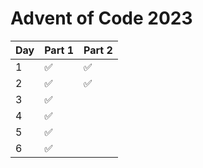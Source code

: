 # Advent of Code 2023

| Day | Part 1 | Part 2 |
| --- | ------ | ------ |
| 1   | ✅     | ✅     |
| 2   | ✅     | ✅     |
| 3   | ✅     |        |
| 4   | ✅     |        |
| 5   | ✅     |        |
| 6   | ✅     |        |
